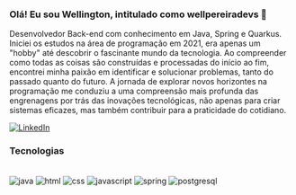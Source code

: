 ### Olá! Eu sou Wellington, intitulado como wellpereiradevs 👋
Desenvolvedor Back-end com conhecimento em Java, Spring e Quarkus. Iniciei os estudos na área de programação em 2021, era apenas um "hobby" até descobrir o fascinante mundo da tecnologia. Ao compreender como todas as coisas são construídas e processadas do início ao fim, encontrei minha paixão em identificar e solucionar problemas, tanto do passado quanto do futuro. A jornada de explorar novos horizontes na programação me conduziu a uma compreensão mais profunda das engrenagens por trás das inovações tecnológicas, não apenas para criar sistemas eficazes, mas também contribuir para a praticidade do cotidiano.

[![LinkedIn](https://img.shields.io/badge/LinkedIn-0077B5?style=for-the-badge&logo=linkedin&logoColor=white)](https://www.linkedin.com/in/wellpereiradevs/)

### Tecnologias
<div style="display: inline_block"><br/>
   <img align="center" alt="java" src="https://img.shields.io/badge/Java-ED8B00?style=for-the-badge&logo=openjdk&logoColor=white">
   <img align="center" alt="html" src="https://img.shields.io/badge/HTML5-E34F26?style=for-the-badge&logo=html5&logoColor=white">
   <img align="center" alt="css" src="https://img.shields.io/badge/CSS3-1572B6?style=for-the-badge&logo=css3&logoColor=white">
   <img align="center" alt="javascript" src="https://img.shields.io/badge/JavaScript-F7DF1E?style=for-the-badge&logo=javascript&logoColor=black">
   <img align="center" alt="spring" src="https://img.shields.io/badge/Spring-6DB33F?style=for-the-badge&logo=spring&logoColor=white+">
   <img align="center" alt="postgresql" src="https://img.shields.io/badge/PostgreSQL-316192?style=for-the-badge&logo=postgresql&logoColor=white">
</div><br>
